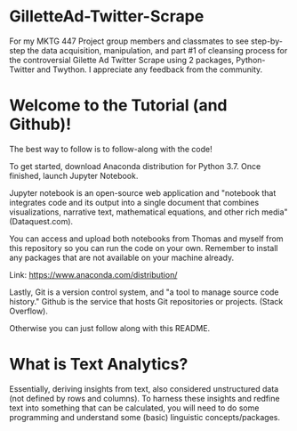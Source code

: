 # GilletteAd-Twitter-Scrape
For my MKTG 447 Project group members and classmates to see step-by-step the data acquisition, manipulation, and part #1 of cleansing process for the controversial Gilette Ad Twitter Scrape using 2 packages, Python-Twitter and Twython. I appreciate any feedback from the community.

# Welcome to the Tutorial (and Github)!
The best way to follow is to follow-along with the code! 

To get started, download Anaconda distribution for Python 3.7. Once finished, launch Jupyter Notebook. 

Jupyter notebook is an open-source web application and "notebook that integrates code and its output into a single document that combines visualizations, narrative text, mathematical equations, and other rich media" (Dataquest.com). 

You can access and upload both notebooks from Thomas and myself from this repository so you can run the code on your own. Remember to install any packages that are not available on your machine already.

Link: https://www.anaconda.com/distribution/

Lastly, Git is a version control system, and "a tool to manage source code history." Github is the service that hosts Git repositories or projects. (Stack Overflow). 

Otherwise you can just follow along with this README.

# What is Text Analytics? 

Essentially, deriving insights from text, also considered unstructured data (not defined by rows and columns). To harness these insights and redfine text into something that can be calculated, you will need to do some programming and understand some (basic) linguistic concepts/packages.
